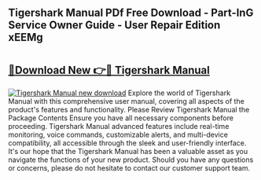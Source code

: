 ## Tigershark Manual PDf Free Download - Part-InG Service Owner Guide - User Repair Edition xEEMg

# <h2><a href="http://bc64660.oget.top/?id=Tigershark+Manual">🔗Download New 👉🔴 Tigershark Manual</a></h2>

[![Tigershark Manual new download](https://i.imgur.com/5g1atiW.png)](http://bc64660.oget.top/?id=Tigershark+Manual)
Explore the world of Tigershark Manual with this comprehensive user manual, covering all aspects of the product's features and functionality. Please Review Tigershark Manual the Package Contents Ensure you have all necessary components before proceeding. Tigershark Manual advanced features include real-time monitoring, voice commands, customizable alerts, and multi-device compatibility, all accessible through the sleek and user-friendly interface. It's our hope that the Tigershark Manual has been a valuable asset as you navigate the functions of your new product. Should you have any questions or concerns, please do not hesitate to contact our customer support team.
